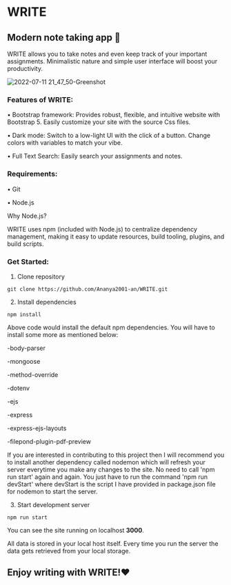 # WRITE

## Modern note taking app 📝
WRITE allows you to take notes and even keep track of your important assignments. Minimalistic nature and simple user interface will boost your productivity.

![2022-07-11 21_47_50-Greenshot](https://user-images.githubusercontent.com/55504616/178314551-b8c28b88-e386-47ee-a021-d5687a1e138a.png)

### **Features of WRITE:**

• Bootstrap framework: Provides robust, flexible, and intuitive website with Bootstrap 5. Easily customize your site with the source Css files.

• Dark mode: Switch to a low-light UI with the click of a button. Change colors with variables to match your vibe.

• Full Text Search: Easily search your assignments and notes.


### **Requirements:**

• Git

• Node.js

Why Node.js?

WRITE uses npm (included with Node.js) to centralize dependency management, making it easy to update resources, build tooling, plugins, and build scripts.

### **Get Started:**

1. Clone repository

```
git clone https://github.com/Ananya2001-an/WRITE.git
```

2. Install dependencies

```
npm install
```

Above code would install the default npm dependencies. You will have to install some more as mentioned below:

-body-parser

-mongoose

-method-override

-dotenv

-ejs

-express

-express-ejs-layouts

-filepond-plugin-pdf-preview

If you are interested in contributing to this project then I will recommend you to install another dependency called nodemon which will refresh your server everytime you make any changes to the site. No need to call 'npm run start' again and again. You just have to run the command 'npm run devStart' where devStart is the script I have provided in package.json file for nodemon to start the server.

3. Start development server

```
npm run start
```

You can see the site running on localhost **3000**.

All data is stored in your local host itself. Every time you run the server the data gets retrieved from your local storage.

## Enjoy writing with WRITE!❤

